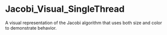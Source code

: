 # Jacobi_Visual_SingleThread
A visual representation of the Jacobi algorithm that uses both size and color to demonstrate behavior. 
